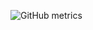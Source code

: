 ![GitHub metrics](https://metrics.lecoq.io/yeetedmeme?pagespeed=1&languages=1&followup=1&gists=1&isocalendar=1&pagespeed.detailed=false&isocalendar.duration=half-year)

